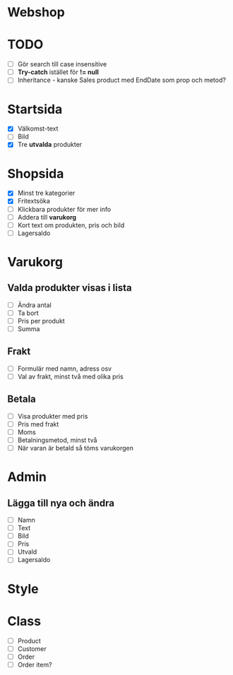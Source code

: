 # Webshop

# TODO

- [ ] Gör search till case insensitive
- [ ] **Try-catch** istället för **!= null**
- [ ] Inheritance - kanske Sales product med EndDate som prop och metod?

# Startsida

- [x] Välkomst-text
- [ ] Bild
- [x] Tre **utvalda** produkter

# Shopsida

- [x] Minst tre kategorier
- [x] Fritextsöka
- [ ] Klickbara produkter för mer info
- [ ] Addera till **varukorg**
- [ ] Kort text om produkten, pris och bild
- [ ] Lagersaldo

# Varukorg

## Valda produkter visas i lista

- [ ] Ändra antal
- [ ] Ta bort
- [ ] Pris per produkt
- [ ] Summa

## Frakt

- [ ] Formulär med namn, adress osv
- [ ] Val av frakt, minst två med olika pris

## Betala

- [ ] Visa produkter med pris
- [ ] Pris med frakt
- [ ] Moms
- [ ] Betalningsmetod, minst två
- [ ] När varan är betald så töms varukorgen

# Admin

## **Lägga till nya** och **ändra**

- [ ] Namn
- [ ] Text
- [ ] Bild
- [ ] Pris
- [ ] Utvald
- [ ] Lagersaldo

# Style

# Class

- [ ] Product
- [ ] Customer
- [ ] Order
- [ ] Order item?
